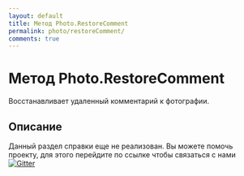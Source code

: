 ```yaml
---
layout: default
title: Метод Photo.RestoreComment
permalink: photo/restoreComment/
comments: true
---
```

# Метод Photo.RestoreComment
Восстанавливает удаленный комментарий к фотографии.

## Описание
Данный раздел справки еще не реализован. Вы  можете помочь проекту, для этого перейдите по ссылке чтобы связаться с нами [![Gitter](https://badges.gitter.im/Join%20Chat.svg)](https://gitter.im/vknet/vk?utm_source=badge&utm_medium=badge&utm_campaign=pr-badge)
